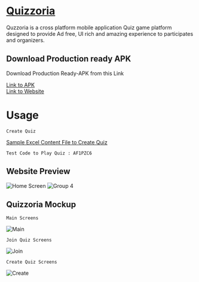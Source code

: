 <h1><a href="https://quizzoria.pythonanywhere.com/">Quizzoria</a></h1>

Quzzoria is a cross platform mobile application Quiz game platform designed to provide Ad free, UI rich and amazing experience to participates and organizers. 

## Download Production ready APK

Download Production Ready-APK from this Link

[Link to APK](https://drive.google.com/file/d/1QXkj8y69bfnac481hWdTZ7AoRMt-SNOy/view?usp=sharing "Quizzoria APK")
</br>
[Link to Website](https://quizzoria.pythonanywhere.com/ "Quizzoria")

# Usage
```
Create Quiz
```
[Sample Excel Content File to Create Quiz](https://github.com/Atri10/Quizzoria-Web/files/7063569/Content.xlsx)

```
Test Code to Play Quiz : AF1PZC6
```

## Website Preview

![Home Screen](https://user-images.githubusercontent.com/64589033/131053050-9492063e-d0ee-4cc6-b109-ca77bd2a6742.png)
![Group 4](https://user-images.githubusercontent.com/64589033/131053179-09d79ca6-3a72-4c76-bd62-fe94b51464f5.png)

## Quizzoria Mockup
```
Main Screens
```
![Main](https://user-images.githubusercontent.com/64589033/131053651-e10c77e5-144e-4cfc-8ac7-53bbae99e00c.png)
```
Join Quiz Screens
```
![Join](https://user-images.githubusercontent.com/64589033/131057292-239e0284-c21d-4a1f-895f-b5463d3e3145.png)

```
Create Quiz Screens
```
![Create](https://user-images.githubusercontent.com/64589033/131053663-474855b4-bea4-489a-bbcc-7a45303aa22f.png)








